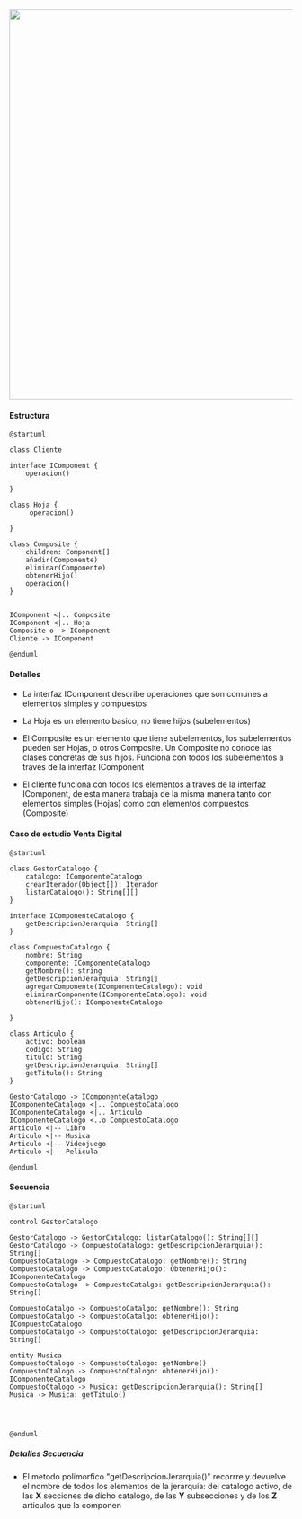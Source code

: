 <img title="" src="file:///C:/Users/agual/AppData/Roaming/marktext/images/2022-11-21-17-31-45-image.png" alt="" width="695">

#### Estructura

```plantuml
@startuml

class Cliente

interface IComponent {
    operacion()

}

class Hoja {
     operacion()

}

class Composite {
    children: Component[]
    añadir(Componente)    
    eliminar(Componente)
    obtenerHijo()
    operacion()
}


IComponent <|.. Composite
IComponent <|.. Hoja
Composite o--> IComponent
Cliente -> IComponent

@enduml
```

#### Detalles

- La interfaz IComponent describe operaciones que son comunes a elementos simples y compuestos

- La Hoja es un elemento basico, no tiene hijos (subelementos)

- El Composite es un elemento que tiene subelementos, los subelementos pueden ser Hojas, o otros Composite. Un Composite no conoce las clases concretas de sus hijos. Funciona con todos los subelementos a traves de la interfaz IComponent

- El cliente funciona con todos los elementos a traves de la interfaz IComponent, de esta manera trabaja de la misma manera tanto con elementos simples (Hojas) como con elementos compuestos (Composite)

#### Caso de estudio Venta Digital

```plantuml
@startuml

class GestorCatalogo {
    catalogo: IComponenteCatalogo
    crearIterador(Object[]): Iterador
    listarCatalogo(): String[][]
}

interface IComponenteCatalogo {
    getDescripcionJerarquia: String[]
}

class CompuestoCatalogo {
    nombre: String
    componente: IComponenteCatalogo
    getNombre(): string
    getDescripcionJerarquia: String[]
    agregarComponente(IComponenteCatalogo): void
    eliminarComponente(IComponenteCatalogo): void
    obtenerHijo(): IComponenteCatalogo 

}

class Articulo {
    activo: boolean
    codigo: String
    titulo: String
    getDescripcionJerarquia: String[]
    getTitulo(): String
}

GestorCatalogo -> IComponenteCatalogo
IComponenteCatalogo <|.. CompuestoCatalogo
IComponenteCatalogo <|.. Articulo
IComponenteCatalogo <..o CompuestoCatalogo
Articulo <|-- Libro
Articulo <|-- Musica
Articulo <|-- Videojuego
Articulo <|-- Pelicula

@enduml
```

#### Secuencia

```plantuml
@startuml

control GestorCatalogo

GestorCatalogo -> GestorCatalogo: listarCatalogo(): String[][]
GestorCatalogo -> CompuestoCatalogo: getDescripcionJerarquia(): String[]
CompuestoCatalogo -> CompuestoCatalogo: getNombre(): String
CompuestoCatalogo -> CompuestoCatalogo: ObtenerHijo(): IComponenteCatalogo
CompuestoCatalogo -> CompuestoCatalgo: getDescripcionJerarquia(): String[]

CompuestoCatalgo -> CompuestoCatalgo: getNombre(): String
CompuestoCatalgo -> CompuestoCatalgo: obtenerHijo(): ICompuestoCatalogo
CompuestoCatalgo -> CompuestoCtalogo: getDescripcionJerarquia: String[]

entity Musica
CompuestoCtalogo -> CompuestoCtalogo: getNombre()
CompuestoCtalogo -> CompuestoCtalogo: obtenerHijo(): IComponenteCatalogo
CompuestoCtalogo -> Musica: getDescripcionJerarquia(): String[]
Musica -> Musica: getTitulo()




@enduml
```

##### Detalles Secuencia

- El metodo polimorfico "getDescripcionJerarquia()" recorrre y devuelve el nombre de todos los elementos de la jerarquia: del catalogo activo, de las **X** secciones de dicho catalogo, de las **Y** subsecciones y de los **Z** articulos que la componen
